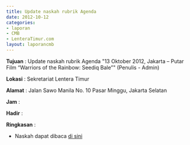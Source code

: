 ```yaml
---
title: Update naskah rubrik Agenda
date: 2012-10-12
categories:
- laporan
- CMB
- LenteraTimur.com
layout: laporancmb
---
```


**Tujuan** : Update naskah rubrik Agenda "13 Oktober 2012, Jakarta – Putar Film “Warriors of the Rainbow: Seediq Bale”" (Penulis - Admin)

**Lokasi** : Sekretariat Lentera Timur 

**Alamat** : Jalan Sawo Manila No. 10 Pasar Minggu, Jakarta Selatan

**Jam** : 

**Hadir** :  


**Ringkasan** : 
* Naskah dapat dibaca [di sini](http://www.lenteratimur.com/13-oktober-2012-jakarta-putar-film-warriors-of-the-rainbow-seediq-bale/)
